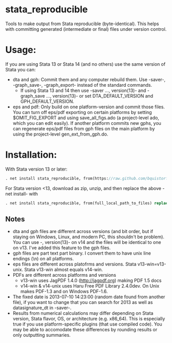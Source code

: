 # stata_reproducible
Tools to make output from Stata reproducible (byte-identical). This helps with committing generated (intermediate or final) files under version control.

# Usage:
If you are using Stata 13 or Stata 14 (and no others) use the same version of Stata you can:
- dta and gph: Commit them and any computer rebuild them. Use -saver-, -graph_save-, -graph_export- instead of the standard commands.
  - If using Stata 13 and 14 then use -saver ..., version(13)- and -graph_save ..., version(13)- or set DTA_DEFAULT_VERSION and GPH_DEFAULT_VERSION.
- eps and pdf: Only build on one platform-version and commit those files. You can turn off eps/pdf exporting on certain platforms by setting $OMIT_FIG_EXPORT and using save_all_figs.ado (a project-level ado, which you can edit easily). If another platform commits new gphs, you can regenerate eps/pdf files from gph files on the main platform by using the project-level gen_ext_from_gph.do.

# Installation:
With Stata version 13 or later:
```Stata
. net install stata_reproducible, from(https://raw.github.com/bquistorff/stata_reproducible/master/) replace
```

For Stata version <13, download as zip, unzip, and then replace the above -net install- with

```Stata
. net install stata_reproducible, from(full_local_path_to_files) replace
```

## Notes
- dta and gph files are different across versions (and bit order, but if staying on Windows, Linux, and modern PC, this shouldn't be problem). You can use -, version(13)- on v14 and the files will be identical to one on v13. I've added this feature to the gph files.
- gph files are part text part binary. I convert them to have unix line endings (\n) on all platforms.
- eps files are different across platofrms and versions. Stata v13-win=v13-unix. Stata v13-win almost equals v14-win.
- PDFs are different across platforms and versions
  - v13-win uses JagPDF 1.4.0 (http://jagpdf.org) making PDF 1.5 docs
  - v14-win & v14-unix uses Haru Free PDF Library 2.4.0dev. On Unix makes PDF-1.3 and on Windows PDF-1.6.
- The fixed date is 2013-07-10 14:23:00 (random date found from another file), if you want to change that you can search for 2013 as well as datasignature_dt in -saver-.
- Results from numerical calculations may differ depending on Stata version, Stata flavor, OS, or architecture (e.g. x86_64). This is especially true if you use platform-specific plugins (that use compiled code). You may be able to accomodate these differences by rounding results or only outputting summaries.